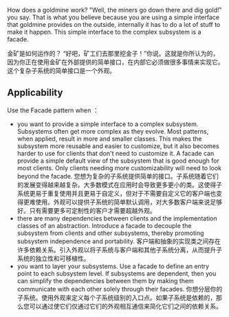 How does a goldmine work? "Well, the miners go down there and dig gold!" you say. That is what you believe because you are using a simple interface that goldmine provides on the outside, internally it has to do a lot of stuff to make it happen. This simple interface to the complex subsystem is a facade.

金矿是如何运作的？ “好吧，矿工们去那里挖金子！”你说。这就是你所认为的，因为你正在使用金矿在外部提供的简单接口，在内部它必须做很多事情来实现它。这个复杂子系统的简单接口是一个外观。

## Applicability ##
Use the Facade pattern when ：

* you want to provide a simple interface to a complex subsystem. Subsystems often get more complex as they evolve. Most patterns, when applied, result in more and smaller classes. This makes the subsystem more reusable and easier to customize, but it also becomes harder to use for clients that don't need to customize it. A facade can provide a simple default view of the subsystem that is good enough for most clients. Only clients needing more customizability will need to look beyond the facade.  您想为复杂的子系统提供简单的接口。子系统随着它们的发展变得越来越复杂。大多数模式在应用时会导致更多更小的类。这使得子系统更易于重复使用并且更易于自定义，但对于不需要自定义它的客户端也变得更难使用。外观可以提供子系统的简单默认调用，对大多数客户端来说足够好。只有需要更多可定制性的客户才需要超越外观。
* there are many dependencies between clients and the implementation classes of an abstraction. Introduce a facade to decouple the subsystem from clients and other subsystems, thereby promoting subsystem independence and portability.  客户端和抽象的实现类之间存在许多依赖关系。引入外观以将子系统与客户端和其他子系统分离，从而提升子系统的独立性和可移植性。
* you want to layer your subsystems. Use a facade to define an entry point to each subsystem level. If subsystems are dependent, then you can simplify the dependencies between them by making them communicate with each other solely through their facades.  你想分层你的子系统。使用外观来定义每个子系统级别的入口点。如果子系统是依赖的，那么您可以通过使它们仅通过它们的外观相互通信来简化它们之间的依赖关系。